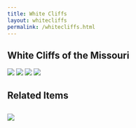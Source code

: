 ```yaml
---
title: White Cliffs
layout: whitecliffs
permalink: /whitecliffs.html
---
```


## White Cliffs of the Missouri

<img class="card-image-top img-fluid" src="{{ '/objects/LewisandClark-Whitecliffs_Page_1.jpg' | absolute_url }}">    

<img class="card-image-top img-fluid" src="{{ '/objects/LewisandClark-Whitecliffs_Page_2.jpg' | absolute_url }}">    

<img class="card-image-top img-fluid" src="{{ '/objects/LewisandClark-Whitecliffs_Page_3.jpg' | absolute_url }}">    

<img class="card-image-top img-fluid" src="{{ '/objects/LewisandClark-Whitecliffs_Page_4.jpg' | absolute_url }}">    


<h2>Related Items<h2>

<div class="container">
<div class="card-columns">
    <div class="card">
    <a href="{{ '/items/MC_21B.html' | absolute_url }}" style="width: 18rem;">
        <img class="card-img-top img-fluid" src="{{ '/objects/mc21b_WhiteCliffs.jpg' | absolute_url }}">
    </a>
 